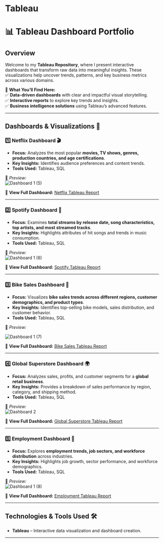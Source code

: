 # Tableau
# 📊 **Tableau Dashboard Portfolio**  

## **Overview**  
Welcome to my **Tableau Repository**, where I present interactive dashboards that transform raw data into meaningful insights. These visualizations help uncover trends, patterns, and key business metrics across various domains.  

📌 **What You’ll Find Here:**  
✅ **Data-driven dashboards** with clear and impactful visual storytelling.  
✅ **Interactive reports** to explore key trends and insights.  
✅ **Business intelligence solutions** using Tableau’s advanced features.  

---

## **Dashboards & Visualizations** 🚀  

### **1️⃣ Netflix Dashboard 🎬**  
- **Focus:** Analyzes the most popular **movies, TV shows, genres, production countries, and age certifications**.  
- **Key Insights:** Identifies audience preferences and content trends.  
- **Tools Used:** Tableau, SQL  

📌 *Preview:*  
![Dashboard 1 (5)](https://github.com/user-attachments/assets/05ff6970-d832-42c4-8c2b-e15daca3ae2e)

  

🔗 **View Full Dashboard:** [Netflix Tableau Report](https://public.tableau.com/views/NetflixDashboard_17382666921230/Dashboard1?:language=en-US&:sid=&:redirect=auth&:display_count=n&:origin=viz_share_link)  

---

### **2️⃣ Spotify Dashboard 🎵**  
- **Focus:** Examines **total streams by release date, song characteristics, top artists, and most streamed tracks**.  
- **Key Insights:** Highlights attributes of hit songs and trends in music consumption.  
- **Tools Used:** Tableau, SQL  

📌 *Preview:*  
![Dashboard 1 (6)](https://github.com/user-attachments/assets/3b76aa21-17ed-4a52-bee0-bde1f43f3fe7)


🔗 **View Full Dashboard:** [Spotify Tableau Report](https://public.tableau.com/views/SpotifyDashboard_17377217949540/Dashboard1?:language=en-US&:sid=&:redirect=auth&:display_count=n&:origin=viz_share_link)  

---

### **3️⃣ Bike Sales Dashboard 🚴**  
- **Focus:** Visualizes **bike sales trends across different regions, customer demographics, and product types**.  
- **Key Insights:** Identifies top-selling bike models, sales distribution, and customer behavior.  
- **Tools Used:** Tableau, SQL  

📌 *Preview:*  
 
![Dashboard 1 (7)](https://github.com/user-attachments/assets/99a9eebb-4e20-4e8d-b581-c0cdc5d86067)


🔗 **View Full Dashboard:** [Bike Sales Tableau Report](https://public.tableau.com/views/2017To2021BikeSalesDashboard/Dashboard1?:language=en-US&:sid=&:redirect=auth&:display_count=n&:origin=viz_share_link)  

---

### **4️⃣ Global Superstore Dashboard 🌍**  
- **Focus:** Analyzes sales, profits, and customer segments for a **global retail business**.  
- **Key Insights:** Provides a breakdown of sales performance by region, category, and shipping method.  
- **Tools Used:** Tableau, SQL  

📌 *Preview:*  
 ![Dashboard 2](https://github.com/user-attachments/assets/347f8825-7b3d-4a2a-bb97-148bd2721d7d)


🔗 **View Full Dashboard:** [Global Superstore Tableau Report](https://public.tableau.com/views/GlobalSuperstoreDashboard2012To2015/Dashboard2?:language=en-US&:sid=&:redirect=auth&:display_count=n&:origin=viz_share_link)  

---

### **5️⃣ Employment Dashboard 💼**  
- **Focus:** Explores **employment trends, job sectors, and workforce distribution** across industries.  
- **Key Insights:** Highlights job growth, sector performance, and workforce demographics.  
- **Tools Used:** Tableau, SQL  

📌 *Preview:*  
 ![Dashboard 1 (8)](https://github.com/user-attachments/assets/b609d1d1-f250-4ea8-9eda-16f6a0eddc74)


🔗 **View Full Dashboard:** [Employment Tableau Report](https://public.tableau.com/views/2011To2014EmployementDashboard/Dashboard1?:language=en-US&:sid=&:redirect=auth&:display_count=n&:origin=viz_share_link)  

---

## **Technologies & Tools Used** 🛠️  
- **Tableau** – Interactive data visualization and dashboard creation.  


---


